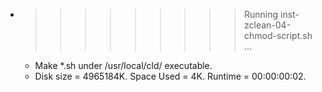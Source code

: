 * >>>>>>>>> Running inst-zclean-04-chmod-script.sh ...
  * Make *.sh under /usr/local/cld/ executable.
  * Disk size = 4965184K. Space Used = 4K. Runtime = 00:00:00:02.
